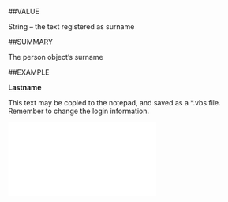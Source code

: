 
##VALUE

String – the text registered as surname


##SUMMARY

The person object’s surname


##EXAMPLE

**Lastname**

This text may be copied to the notepad, and saved as a *.vbs file. Remember to change the login information.

![](..\..\Examples\vbs\SOPerson.LastName.vbs.txt)

